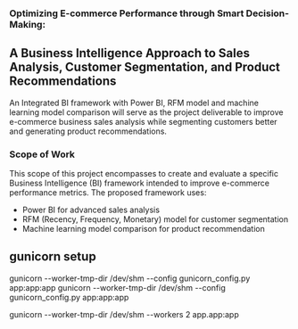 ### Optimizing E-commerce Performance through Smart Decision-Making: 
## A Business Intelligence Approach to Sales Analysis, Customer Segmentation, and Product Recommendations 
An Integrated BI framework with Power BI, RFM model and machine learning model comparison will serve as the project deliverable to improve e-commerce business sales analysis while segmenting customers better and generating product recommendations.
### Scope of Work
This scope of this project encompasses to create and evaluate a specific Business Intelligence (BI) framework intended to improve e-commerce performance metrics. The proposed framework uses:
- Power BI for advanced sales analysis 
- RFM (Recency, Frequency, Monetary) model for customer segmentation 
- Machine learning model comparison for product recommendation 

## gunicorn setup
gunicorn --worker-tmp-dir /dev/shm --config gunicorn_config.py app:app:app
gunicorn --worker-tmp-dir /dev/shm --config gunicorn_config.py app:app:app

gunicorn --worker-tmp-dir /dev/shm --workers 2 app.app:app

